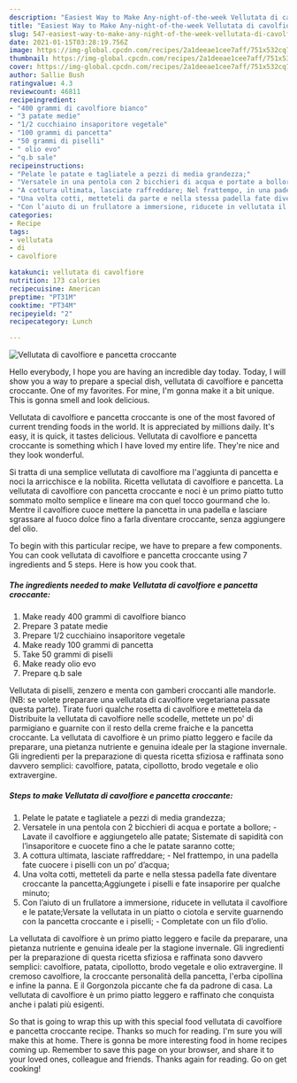 ```yaml
---
description: "Easiest Way to Make Any-night-of-the-week Vellutata di cavolfiore e pancetta croccante"
title: "Easiest Way to Make Any-night-of-the-week Vellutata di cavolfiore e pancetta croccante"
slug: 547-easiest-way-to-make-any-night-of-the-week-vellutata-di-cavolfiore-e-pancetta-croccante
date: 2021-01-15T03:28:19.756Z
image: https://img-global.cpcdn.com/recipes/2a1deeae1cee7aff/751x532cq70/vellutata-di-cavolfiore-e-pancetta-croccante-recipe-main-photo.jpg
thumbnail: https://img-global.cpcdn.com/recipes/2a1deeae1cee7aff/751x532cq70/vellutata-di-cavolfiore-e-pancetta-croccante-recipe-main-photo.jpg
cover: https://img-global.cpcdn.com/recipes/2a1deeae1cee7aff/751x532cq70/vellutata-di-cavolfiore-e-pancetta-croccante-recipe-main-photo.jpg
author: Sallie Bush
ratingvalue: 4.3
reviewcount: 46811
recipeingredient:
- "400 grammi di cavolfiore bianco"
- "3 patate medie"
- "1/2 cucchiaino insaporitore vegetale"
- "100 grammi di pancetta"
- "50 grammi di piselli"
- " olio evo"
- "q.b sale"
recipeinstructions:
- "Pelate le patate e tagliatele a pezzi di media grandezza;"
- "Versatele in una pentola con 2 bicchieri di acqua e portate a bollore; Lavate il cavolfiore e aggiungetelo alle patate; Sistemate di sapidità con l’insaporitore e cuocete fino a che le patate saranno cotte;"
- "A cottura ultimata, lasciate raffreddare; Nel frattempo, in una padella fate cuocere i piselli con un po’ d’acqua;"
- "Una volta cotti, metteteli da parte e nella stessa padella fate diventare croccante la pancetta;Aggiungete i piselli e fate insaporire per qualche minuto;"
- "Con l’aiuto di un frullatore a immersione, riducete in vellutata il cavolfiore e le patate;Versate la vellutata in un piatto o ciotola e servite guarnendo con la pancetta croccante e i piselli; Completate con un filo d’olio."
categories:
- Recipe
tags:
- vellutata
- di
- cavolfiore

katakunci: vellutata di cavolfiore 
nutrition: 173 calories
recipecuisine: American
preptime: "PT31M"
cooktime: "PT34M"
recipeyield: "2"
recipecategory: Lunch

---
```



![Vellutata di cavolfiore e pancetta croccante](https://img-global.cpcdn.com/recipes/2a1deeae1cee7aff/751x532cq70/vellutata-di-cavolfiore-e-pancetta-croccante-recipe-main-photo.jpg)

Hello everybody, I hope you are having an incredible day today. Today, I will show you a way to prepare a special dish, vellutata di cavolfiore e pancetta croccante. One of my favorites. For mine, I'm gonna make it a bit unique. This is gonna smell and look delicious.

Vellutata di cavolfiore e pancetta croccante is one of the most favored of current trending foods in the world. It is appreciated by millions daily. It's easy, it is quick, it tastes delicious. Vellutata di cavolfiore e pancetta croccante is something which I have loved my entire life. They're nice and they look wonderful.

Si tratta di una semplice vellutata di cavolfiore ma l&#39;aggiunta di pancetta e noci la arricchisce e la nobilita. Ricetta vellutata di cavolfiore e pancetta. La vellutata di cavolfiore con pancetta croccante e noci è un primo piatto tutto sommato molto semplice e lineare ma con quel tocco gourmand che lo. Mentre il cavolfiore cuoce mettere la pancetta in una padella e lasciare sgrassare al fuoco dolce fino a farla diventare croccante, senza aggiungere del olio.


To begin with this particular recipe, we have to prepare a few components. You can cook vellutata di cavolfiore e pancetta croccante using 7 ingredients and 5 steps. Here is how you cook that.

<!--inarticleads1-->

##### The ingredients needed to make Vellutata di cavolfiore e pancetta croccante:

1. Make ready 400 grammi di cavolfiore bianco
1. Prepare 3 patate medie
1. Prepare 1/2 cucchiaino insaporitore vegetale
1. Make ready 100 grammi di pancetta
1. Take 50 grammi di piselli
1. Make ready  olio evo
1. Prepare q.b sale


Vellutata di piselli, zenzero e menta con gamberi croccanti alle mandorle. (NB: se volete preparare una vellutata di cavolfiore vegetariana passate questa parte). Tirate fuori qualche rosetta di cavolfiore e mettetela da Distribuite la vellutata di cavolfiore nelle scodelle, mettete un po&#39; di parmigiano e guarnite con il resto della creme fraiche e la pancetta croccante. La vellutata di cavolfiore è un primo piatto leggero e facile da preparare, una pietanza nutriente e genuina ideale per la stagione invernale. Gli ingredienti per la preparazione di questa ricetta sfiziosa e raffinata sono davvero semplici: cavolfiore, patata, cipollotto, brodo vegetale e olio extravergine. 

<!--inarticleads2-->

##### Steps to make Vellutata di cavolfiore e pancetta croccante:

1. Pelate le patate e tagliatele a pezzi di media grandezza;
1. Versatele in una pentola con 2 bicchieri di acqua e portate a bollore; - Lavate il cavolfiore e aggiungetelo alle patate; Sistemate di sapidità con l’insaporitore e cuocete fino a che le patate saranno cotte;
1. A cottura ultimata, lasciate raffreddare; - Nel frattempo, in una padella fate cuocere i piselli con un po’ d’acqua;
1. Una volta cotti, metteteli da parte e nella stessa padella fate diventare croccante la pancetta;Aggiungete i piselli e fate insaporire per qualche minuto;
1. Con l’aiuto di un frullatore a immersione, riducete in vellutata il cavolfiore e le patate;Versate la vellutata in un piatto o ciotola e servite guarnendo con la pancetta croccante e i piselli; - Completate con un filo d’olio.


La vellutata di cavolfiore è un primo piatto leggero e facile da preparare, una pietanza nutriente e genuina ideale per la stagione invernale. Gli ingredienti per la preparazione di questa ricetta sfiziosa e raffinata sono davvero semplici: cavolfiore, patata, cipollotto, brodo vegetale e olio extravergine. Il cremoso cavolfiore, la croccante personalità della pancetta, l&#39;erba cipollina e infine la panna. E il Gorgonzola piccante che fa da padrone di casa. La vellutata di cavolfiore è un primo piatto leggero e raffinato che conquista anche i palati più esigenti. 

So that is going to wrap this up with this special food vellutata di cavolfiore e pancetta croccante recipe. Thanks so much for reading. I'm sure you will make this at home. There is gonna be more interesting food in home recipes coming up. Remember to save this page on your browser, and share it to your loved ones, colleague and friends. Thanks again for reading. Go on get cooking!
